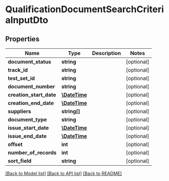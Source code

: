 # QualificationDocumentSearchCriteriaInputDto

## Properties
Name | Type | Description | Notes
------------ | ------------- | ------------- | -------------
**document_status** | **string** |  | [optional] 
**track_id** | **string** |  | [optional] 
**test_set_id** | **string** |  | [optional] 
**document_number** | **string** |  | [optional] 
**creation_start_date** | [**\DateTime**](\DateTime.md) |  | [optional] 
**creation_end_date** | [**\DateTime**](\DateTime.md) |  | [optional] 
**suppliers** | **string[]** |  | [optional] 
**document_type** | **string** |  | [optional] 
**issue_start_date** | [**\DateTime**](\DateTime.md) |  | [optional] 
**issue_end_date** | [**\DateTime**](\DateTime.md) |  | [optional] 
**offset** | **int** |  | [optional] 
**number_of_records** | **int** |  | [optional] 
**sort_field** | **string** |  | [optional] 

[[Back to Model list]](../README.md#documentation-for-models) [[Back to API list]](../README.md#documentation-for-api-endpoints) [[Back to README]](../README.md)


